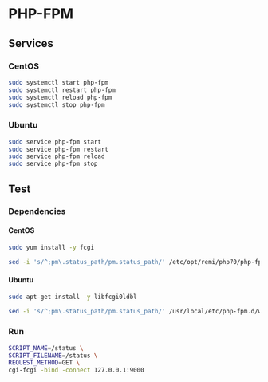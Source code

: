 # PHP-FPM

## Services

### CentOS

```sh
sudo systemctl start php-fpm
sudo systemctl restart php-fpm
sudo systemctl reload php-fpm
sudo systemctl stop php-fpm
```

### Ubuntu

```sh
sudo service php-fpm start
sudo service php-fpm restart
sudo service php-fpm reload
sudo service php-fpm stop
```

## Test

### Dependencies

#### CentOS

```sh
sudo yum install -y fcgi
```

```sh
sed -i 's/^;pm\.status_path/pm.status_path/' /etc/opt/remi/php70/php-fpm.d/www.conf
```

#### Ubuntu

```sh
sudo apt-get install -y libfcgi0ldbl
```

```sh
sed -i 's/^;pm\.status_path/pm.status_path/' /usr/local/etc/php-fpm.d/www.conf
```

### Run

```sh
SCRIPT_NAME=/status \
SCRIPT_FILENAME=/status \
REQUEST_METHOD=GET \
cgi-fcgi -bind -connect 127.0.0.1:9000
```
